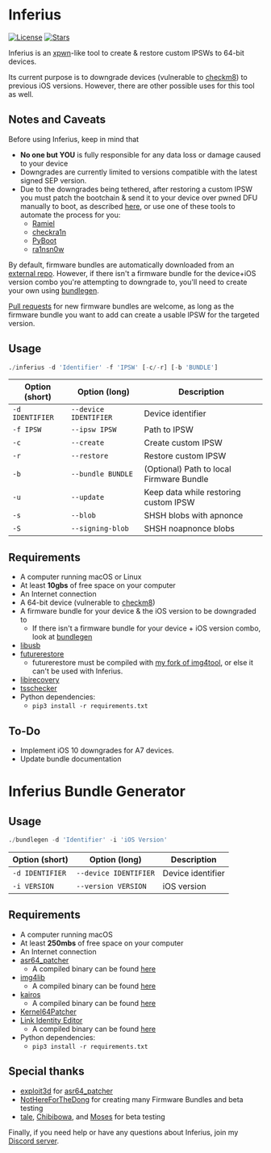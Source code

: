 # Inferius
[![License](https://img.shields.io/github/license/m1stadev/Inferius)](https://github.com/m1stadev/Inferius)
[![Stars](https://img.shields.io/github/stars/m1stadev/Inferius)]((https://github.com/m1stadev/Inferius))

Inferius is an [xpwn](https://github.com/m1stadev/xpwn)-like tool to create & restore custom IPSWs to 64-bit devices.

Its current purpose is to downgrade devices (vulnerable to [checkm8](https://github.com/axi0mX/ipwndfu)) to previous iOS versions. However, there are other possible uses for this tool as well.

## Notes and Caveats
Before using Inferius, keep in mind that
- **No one but YOU** is fully responsible for any data loss or damage caused to your device
- Downgrades are currently limited to versions compatible with the latest signed SEP version.
- Due to the downgrades being tethered, after restoring a custom IPSW you must patch the bootchain & send it to your device over pwned DFU manually to boot, as described [here](https://dualbootfun.github.io/), or use one of these tools to automate the process for you:
    - [Ramiel](https://ramiel.app/)
    - [checkra1n](https://checkra.in)
    - [PyBoot](https://github.com/MatthewPierson/PyBoot)
    - [ra1nsn0w](https://github.com/tihmstar/ra1nsn0w)

By default, firmware bundles are automatically downloaded from an [external repo](https://github.com/m1stadev/inferius-ext/tree/master/bundles). However, if there isn't a firmware bundle for the device+iOS version combo you're attempting to downgrade to, you'll need to create your own using [bundlegen](https://github.com/m1stadev/Inferius#inferius-bundle-generator).

[Pull requests](https://github.com/m1stadev/inferius-ext/compare) for new firmware bundles are welcome, as long as the firmware bundle you want to add can create a usable IPSW for the targeted version.

## Usage
```py
./inferius -d 'Identifier' -f 'IPSW' [-c/-r] [-b 'BUNDLE']
```

| Option (short)  | Option (long)         | Description                              |
|-----------------|-----------------------|------------------------------------------|
| `-d IDENTIFIER` | `--device IDENTIFIER` | Device identifier                        |
| `-f IPSW`       | `--ipsw IPSW`         | Path to IPSW                             |
| `-c`            | `--create`            | Create custom IPSW                       |
| `-r`            | `--restore`           | Restore custom IPSW                      |
| `-b`            | `--bundle BUNDLE`     | (Optional) Path to local Firmware Bundle |
| `-u`            | `--update`            | Keep data while restoring custom IPSW    |
| `-s`            | `--blob`              | SHSH blobs with apnonce                  |
| `-S`            | `--signing-blob`      | SHSH noapnonce blobs                     |

## Requirements
- A computer running macOS or Linux
- At least **10gbs** of free space on your computer
- An Internet connection
- A 64-bit device (vulnerable to [checkm8](https://github.com/axi0mX/ipwndfu))
- A firmware bundle for your device & the iOS version to be downgraded to
    - If there isn't a firmware bundle for your device + iOS version combo, look at [bundlegen](https://github.com/m1stadev/Inferius#inferius-bundle-generator)
- [libusb](https://libusb.info/)
- [futurerestore](https://github.com/m1stadev/futurerestore)
    - futurerestore must be compiled with [my fork of img4tool](https://github.com/m1stadev/img4tool), or else it can't be used with Inferius.
- [libirecovery](https://github.com/libimobiledevice/libirecovery)
- [tsschecker](https://github.com/1Conan/tsschecker)
- Python dependencies:
    - `pip3 install -r requirements.txt`

## To-Do
- Implement iOS 10 downgrades for A7 devices.
- Update bundle documentation

# Inferius Bundle Generator

## Usage
```py
./bundlegen -d 'Identifier' -i 'iOS Version'
```

| Option (short)  | Option (long)         | Description       |
|-----------------|-----------------------|-------------------|
| `-d IDENTIFIER` | `--device IDENTIFIER` | Device identifier |
| `-i VERSION`    | `--version VERSION`   | iOS version       |

## Requirements
- A computer running macOS
- At least **250mbs** of free space on your computer
- An Internet connection
- [asr64_patcher](https://github.com/exploit3dguy/asr64_patcher)
    - A compiled binary can be found [here](https://github.com/exploit3dguy/asr64_patcher/releases)
- [img4lib](https://github.com/xerub/img4lib)
    - A compiled binary can be found [here](https://github.com/xerub/img4lib/releases)
- [kairos](https://github.com/dayt0n/kairos)
    - A compiled binary can be found [here](https://github.com/dayt0n/kairos/releases)
- [Kernel64Patcher](https://github.com/Ralph0045/Kernel64Patcher)
- [Link Identity Editor](https://github.com/sbingner/ldid)
    - A compiled binary can be found [here](https://github.com/sbingner/ldid/releases)
- Python dependencies:
    - `pip3 install -r requirements.txt`

## Special thanks
- [exploit3d](https://twitter.com/exploit3dguy) for [asr64_patcher](https://github.com/exploit3dguy/asr64_patcher)
- [NotHereForTheDong](https://github.com/NotHereForTheDong) for creating many Firmware Bundles and beta testing
- [tale](https://twitter.com/aarnavtale), [Chibibowa](https://twitter.com/Chibibowa), and [Moses](https://twitter.com/MosesBuckwalter) for beta testing

Finally, if you need help or have any questions about Inferius, join my [Discord server](https://m1sta.xyz/discord).
